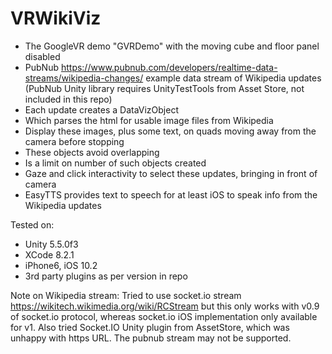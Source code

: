 # VRWikiViz

- The GoogleVR demo "GVRDemo" with the moving cube and floor panel disabled
- PubNub https://www.pubnub.com/developers/realtime-data-streams/wikipedia-changes/ example data stream of Wikipedia updates (PubNub Unity library requires UnityTestTools from Asset Store, not included in this repo)
- Each update creates a DataVizObject
- Which parses the html for usable image files from Wikipedia
- Display these images, plus some text, on quads moving away from the camera before stopping
- These objects avoid overlapping
- Is a limit on number of such objects created
- Gaze and click interactivity to select these updates, bringing in front of camera
- EasyTTS provides text to speech for at least iOS to speak info from the Wikipedia updates

Tested on:
- Unity 5.5.0f3
- XCode 8.2.1
- iPhone6, iOS 10.2
- 3rd party plugins as per version in repo

Note on Wikipedia stream:
Tried to use socket.io stream https://wikitech.wikimedia.org/wiki/RCStream but this only works with v0.9 of socket.io protocol, whereas socket.io iOS implementation only available for v1. Also tried Socket.IO Unity plugin from AssetStore, which was unhappy with https URL. The pubnub stream may not be supported.
